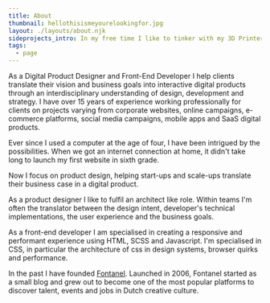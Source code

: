 ```yaml
---
title: About
thumbnail: hellothisismeyourelookingfor.jpg
layout: ./layouts/about.njk
sideprojects_intro: In my free time I like to tinker with my 3D Printer (Creality Ender 3), Arduino's, and Fusion 360.
tags:
  - page
---
```


As a Digital Product Designer and Front-End Developer I help clients translate their vision and business goals into interactive digital products through an interdisciplinary understanding of design, development and strategy. I have over 15 years of experience working professionally for clients on projects varying from corporate websites, online campaigns, e-commerce platforms, social media campaigns, mobile apps and SaaS digital products.

Ever since I used a computer at the age of four, I have been intrigued by the possibilities. When we got an internet connection at home, it didn't take long to launch my first website in sixth grade.

Now I focus on product design, helping start-ups and scale-ups translate their business case in a digital product.

As a product designer I like to fulfil an architect like role. Within teams I'm often the translator between the design intent, developer's technical implementations, the user experience and the business goals.

As a front-end developer I am specialised in creating a responsive and performant experience using HTML, SCSS and Javascript. I'm specialised in CSS, in particular the architecture of css in design systems, browser quirks and performance.

In the past I have founded [Fontanel](/work/fontanel). Launched in 2006, Fontanel started as a small blog and grew out to become one of the most popular platforms to discover talent, events and jobs in Dutch creative culture.
